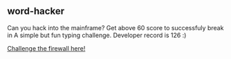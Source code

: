 ## word-hacker

Can you hack into the mainframe? Get above 60 score to successfuly break in
A simple but fun typing challenge. Developer record is 126 :)


[Challenge the firewall here!](https://apricosma.github.io/word-hacker)
